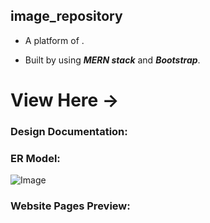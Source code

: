 ## image_repository

- A platform of .

- Built by using **_MERN stack_** and **_Bootstrap_**.

# View Here -> 

### Design Documentation:

[]()

### ER Model:

![Image](_images/)

### Website Pages Preview:

